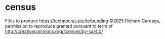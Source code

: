 # census
Files to produce https://technocrat.site/refounding
©2025 Richard Careaga, permission to reproduce granted pursuant to term of http://creativecommons.org/licenses/by-sa/4.0/
